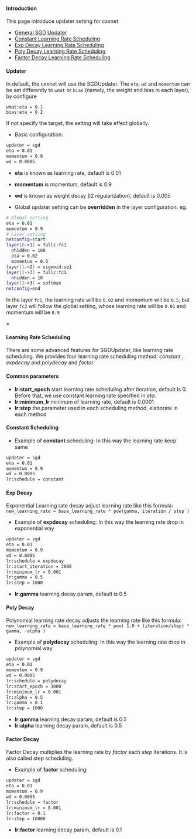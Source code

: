 #### Introduction 
This page introduce updater setting for cxxnet

* [General SGD Updater](#updater)
* [Constant Learning Rate Scheduling](#constant-scheduling)
* [Exp Decay Learning Rate Scheduling](#exp-decay)
* [Poly Decay Learning Rate Scheduling](#poly-decay)
* [Factor Decay Learning Rate Scheduling](#factor-decay)

#### Updater
In default, the cxxnet will use the SGDUpdater.
The `eta`, `wd` and `momentum` can be set differently to `wmat` or `bias` (namely, the weight and bias in each layer), by configure 
```bias
wmat:eta = 0.1
bias:eta = 0.2
```
If not specify the target, the setting will take effect globally.  
* Basic configuration:
```bash
updater = sgd
eta = 0.01
momentum = 0.9
wd = 0.0005
```
* **eta** is known as learning rate, default is 0.01 
* **momentum** is momentum, default is 0.9
* **wd** is known as weight decay (l2 regularization), default is 0.005

* Global updater setting can be **overridden** in the layer configuration. eg.
```bash
# Global setting
eta = 0.01
momentum = 0.9
# Layer setting
netconfig=start
layer[0->1] = fullc:fc1
  nhidden = 100
  eta = 0.02
  momentum = 0.5
layer[1->2] = sigmoid:se1
layer[2->3] = fullc:fc1
  nhidden = 10
layer[3->3] = softmax
netconfig=end
```
In the layer `fc1`, the learning rate will be `0.02` and momentum will be `0.5`, but layer `fc2` will follow the global setting, whose learning rate will be `0.01` and momentum will be `0.9`


=
#### Learning Rate Scheduling
There are some advanced features for SGDUpdater, like learning rate scheduling. We provides four learning rate scheduling method: _constant_ , _expdecay_ and _polydecay_ and _factor_.

#### Common parameters
* **lr:start_epoch** start learning rate scheduling after iteration, default is 0. Before that, we use constant learning rate specified in _eta_.
* **lr:minimum_lr** minimum of learning rate, default is 0.0001
* **lr:step** the parameter used in each scheduling method, elaborate in each method

#### Constant Scheduling
* Example of **constant** scheduling: In this way the learning rate keep same
```bash
updater = sgd
eta = 0.01
momentum = 0.9
wd = 0.0005
lr:schedule = constant
```

#### Exp Decay
Exponential Learning rate decay adjust learning rate like this formula:
`new_learning_rate = base_learning_rate * pow(gamma, iteration / step )`
* Example of **expdecay** scheduling: In this way the learning rate drop in exponential way
```bash
updater = sgd
eta = 0.01
momentum = 0.9
wd = 0.0005
lr:schedule = expdecay
lr:start_iteration = 3000
lr:minimum_lr = 0.001
lr:gamma = 0.5
lr:step = 1000
```
* **lr:gamma** learning decay param, default is 0.5

#### Poly Decay
Polynomial learning rate decay adjusts the learning rate like this formula:
`new_learning_rate = base_learning_rate * pow( 1.0 + (iteration/step) * gamma, -alpha )` 
* Example of **polydecay** scheduling: In this way the learning rate drop in polynomial way
```bash
updater = sgd
eta = 0.01
momentum = 0.9
wd = 0.0005
lr:schedule = polydecay
lr:start_epoch = 3000
lr:minimum_lr = 0.001
lr:alpha = 0.5
lr:gamma = 0.1
lr:step = 1000
```
* **lr:gamma** learning decay param, default is 0.5
* **lr:alpha** learning decay param, default is 0.5

#### Factor Decay
Factor Decay multiplies the learning rate by _factor_ each _step_ iterations. It is also called step scheduling.
* Example of **factor** scheduling:
```bash
updater = sgd
eta = 0.01
momentum = 0.9
wd = 0.0005
lr:schedule = factor
lr:minimum_lr = 0.001
lr:factor = 0.1
lr:step = 10000
```
* **lr:factor** learning decay param, default is 0.1
